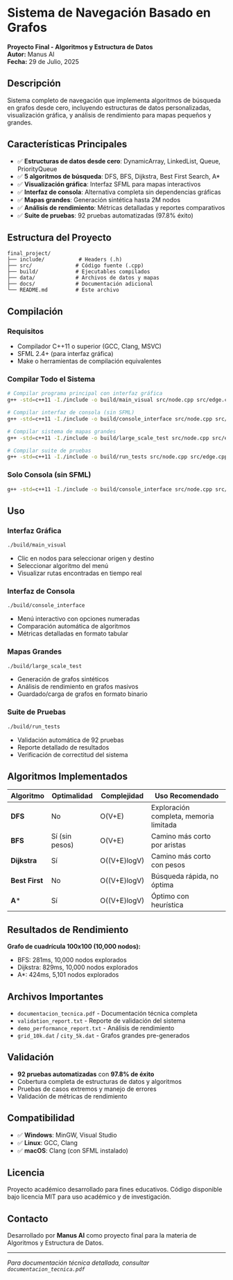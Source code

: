 # Sistema de Navegación Basado en Grafos

**Proyecto Final - Algoritmos y Estructura de Datos**  
**Autor:** Manus AI  
**Fecha:** 29 de Julio, 2025

## Descripción

Sistema completo de navegación que implementa algoritmos de búsqueda en grafos desde cero, incluyendo estructuras de datos personalizadas, visualización gráfica, y análisis de rendimiento para mapas pequeños y grandes.

## Características Principales

- ✅ **Estructuras de datos desde cero**: DynamicArray, LinkedList, Queue, PriorityQueue
- ✅ **5 algoritmos de búsqueda**: DFS, BFS, Dijkstra, Best First Search, A*
- ✅ **Visualización gráfica**: Interfaz SFML para mapas interactivos
- ✅ **Interfaz de consola**: Alternativa completa sin dependencias gráficas
- ✅ **Mapas grandes**: Generación sintética hasta 2M nodos
- ✅ **Análisis de rendimiento**: Métricas detalladas y reportes comparativos
- ✅ **Suite de pruebas**: 92 pruebas automatizadas (97.8% éxito)

## Estructura del Proyecto

```
final_project/
├── include/           # Headers (.h)
├── src/              # Código fuente (.cpp)
├── build/            # Ejecutables compilados
├── data/             # Archivos de datos y mapas
├── docs/             # Documentación adicional
└── README.md         # Este archivo
```

## Compilación

### Requisitos
- Compilador C++11 o superior (GCC, Clang, MSVC)
- SFML 2.4+ (para interfaz gráfica)
- Make o herramientas de compilación equivalentes

### Compilar Todo el Sistema
```bash
# Compilar programa principal con interfaz gráfica
g++ -std=c++11 -I./include -o build/main_visual src/node.cpp src/edge.cpp src/graph.cpp src/search_algorithms.cpp src/map_loader.cpp src/visualizer.cpp src/main_visual.cpp -lsfml-graphics -lsfml-window -lsfml-system

# Compilar interfaz de consola (sin SFML)
g++ -std=c++11 -I./include -o build/console_interface src/node.cpp src/edge.cpp src/graph.cpp src/search_algorithms.cpp src/map_loader.cpp src/console_interface.cpp

# Compilar sistema de mapas grandes
g++ -std=c++11 -I./include -o build/large_scale_test src/node.cpp src/edge.cpp src/graph.cpp src/search_algorithms.cpp src/large_graph_generator.cpp src/performance_analyzer.cpp src/large_scale_test.cpp

# Compilar suite de pruebas
g++ -std=c++11 -I./include -o build/run_tests src/node.cpp src/edge.cpp src/graph.cpp src/search_algorithms.cpp src/map_loader.cpp src/large_graph_generator.cpp src/test_suite.cpp src/run_tests.cpp
```

### Solo Consola (sin SFML)
```bash
g++ -std=c++11 -I./include -o build/console_interface src/node.cpp src/edge.cpp src/graph.cpp src/search_algorithms.cpp src/map_loader.cpp src/console_interface.cpp
```

## Uso

### Interfaz Gráfica
```bash
./build/main_visual
```
- Clic en nodos para seleccionar origen y destino
- Seleccionar algoritmo del menú
- Visualizar rutas encontradas en tiempo real

### Interfaz de Consola
```bash
./build/console_interface
```
- Menú interactivo con opciones numeradas
- Comparación automática de algoritmos
- Métricas detalladas en formato tabular

### Mapas Grandes
```bash
./build/large_scale_test
```
- Generación de grafos sintéticos
- Análisis de rendimiento en grafos masivos
- Guardado/carga de grafos en formato binario

### Suite de Pruebas
```bash
./build/run_tests
```
- Validación automática de 92 pruebas
- Reporte detallado de resultados
- Verificación de correctitud del sistema

## Algoritmos Implementados

| Algoritmo | Optimalidad | Complejidad | Uso Recomendado |
|-----------|-------------|-------------|-----------------|
| **DFS** | No | O(V+E) | Exploración completa, memoria limitada |
| **BFS** | Sí (sin pesos) | O(V+E) | Camino más corto por aristas |
| **Dijkstra** | Sí | O((V+E)logV) | Camino más corto con pesos |
| **Best First** | No | O((V+E)logV) | Búsqueda rápida, no óptima |
| **A*** | Sí | O((V+E)logV) | Óptimo con heurística |

## Resultados de Rendimiento

**Grafo de cuadrícula 100x100 (10,000 nodos):**
- BFS: 281ms, 10,000 nodos explorados
- Dijkstra: 829ms, 10,000 nodos explorados  
- A*: 424ms, 5,101 nodos explorados

## Archivos Importantes

- `documentacion_tecnica.pdf` - Documentación técnica completa
- `validation_report.txt` - Reporte de validación del sistema
- `demo_performance_report.txt` - Análisis de rendimiento
- `grid_10k.dat` / `city_5k.dat` - Grafos grandes pre-generados

## Validación

- **92 pruebas automatizadas** con **97.8% de éxito**
- Cobertura completa de estructuras de datos y algoritmos
- Pruebas de casos extremos y manejo de errores
- Validación de métricas de rendimiento

## Compatibilidad

- ✅ **Windows**: MinGW, Visual Studio
- ✅ **Linux**: GCC, Clang
- ✅ **macOS**: Clang (con SFML instalado)

## Licencia

Proyecto académico desarrollado para fines educativos. Código disponible bajo licencia MIT para uso académico y de investigación.

## Contacto

Desarrollado por **Manus AI** como proyecto final para la materia de Algoritmos y Estructura de Datos.

---

*Para documentación técnica detallada, consultar `documentacion_tecnica.pdf`*

